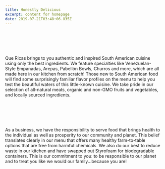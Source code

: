 ```yaml
---
title: Honestly Delicious
excerpt: content for homepage
date: 2019-07-21T03:48:06.835Z
---
```


<br>
<br>
<br>
<br>

Que Ricas brings to you authentic and inspired South American cuisine using only the best ingredients. We feature specialties like Venezuelan-Style Empanadas, Arepas, Pabellón Bowls, Churros and more, which are all made here in our kitchen from scratch! Those new to South American food will find some surprisingly familiar flavor profiles on the menu to help you test the beautiful waters of this little-known cuisine. We take pride in our selection of all-natural meats, organic and non-GMO fruits and vegetables, and locally sourced ingredients.  

<br>
<br>
<br>
<br>

As a business, we have the responsibility to serve food that brings health to the individual as well as prosperity to our community and planet. This belief translates clearly in our menu that offers many healthy farm-to-table options that are free from harmful chemicals. We also do our best to reduce waste in our kitchen and have swapped out Styrofoam for biodegradable containers. This is our commitment to you: to be responsible to our planet and to treat you like we would our family...because you are!  

<br>
<br>
<br>
<br>
  
  
  

